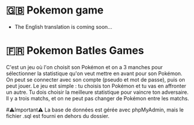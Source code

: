 # 🇬🇧 Pokemon game

- The English translation is coming soon...

# 🇫🇷 Pokemon Batles Games

C'est un jeu où l'on choisit son Pokémon et on a 3 manches pour sélectionner la statistique qu'on veut mettre en avant pour son Pokémon.
On peut se connecter avec son compte (pseudo et mot de passe), puis on peut jouer. Le jeu est simple : tu choisis ton Pokémon et tu vas en affronter un autre.
Tu dois choisir la meilleure statistique pour vaincre ton adversaire. Il y a trois matchs, et on ne peut pas changer de Pokémon entre les matchs.

#⚠️Important⚠️
La base de données est gérée avec phpMyAdmin, mais le fichier .sql est fourni en dehors du dossier.
